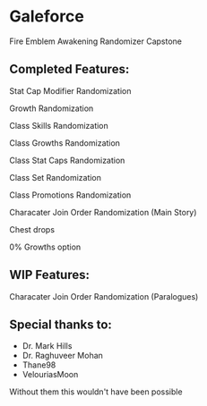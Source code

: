 # Galeforce
Fire Emblem Awakening Randomizer Capstone


## Completed Features:

Stat Cap Modifier Randomization

Growth Randomization

Class Skills Randomization

Class Growths Randomization

Class Stat Caps Randomization

Class Set Randomization

Class Promotions Randomization

Characater Join Order Randomization (Main Story)

Chest drops

0% Growths option

## WIP Features:

Characater Join Order Randomization (Paralogues)




## Special thanks to:

- Dr. Mark Hills
- Dr. Raghuveer Mohan
- Thane98
- VelouriasMoon

Without them this wouldn't have been possible
